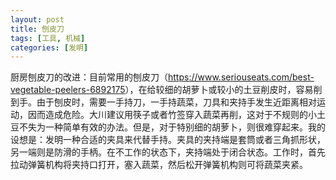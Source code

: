 ```yaml
---
layout: post
title: 刨皮刀
tags: [工具, 机械]
categories: [发明]
---
```


厨房刨皮刀的改进：目前常用的刨皮刀（<https://www.seriouseats.com/best-vegetable-peelers-6892175>），在给较细的胡萝卜或较小的土豆削皮时，容易削到手。由于刨皮时，需要一手持刀，一手持蔬菜，刀具和夹持手发生近距离相对运动，因而造成危险。大川建议用筷子或者竹签穿入蔬菜再削，这对于不规则的小土豆不失为一种简单有效的办法。但是，对于特别细的胡萝卜，则很难穿起来。我的设想是：发明一种合适的夹具来代替手持。夹具的夹持端是套筒或者三角抓形状，另一端则是防滑的手柄。在不工作的状态下，夹持端处于闭合状态。工作时，首先拉动弹簧机构将夹持口打开，塞入蔬菜，然后松开弹簧机构则可将蔬菜夹紧。
